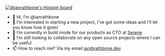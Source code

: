 [![@ianrathbone's Holopin board](https://holopin.me/ianrathbone)](https://holopin.io/@ianrathbone)

- 👋 Hi, I’m @ianrathbone
- 👀 I’m interested in starting a new project, I've got some ideas and I'll let you know how it goes!
- 🌱 I’m currently in build mode for our products as CTO at [Serene](https://github.com/Serene-Engineering)
- 💞️ I’m still looking to collaborate on any open source projects where I can be useful
- 📫 How to reach me? Via my email ian@rathbone.dev

<!---
ianrathbone/ianrathbone is a ✨ special ✨ repository because its `README.md` (this file) appears on your GitHub profile.
You can click the Preview link to take a look at your changes.
--->
